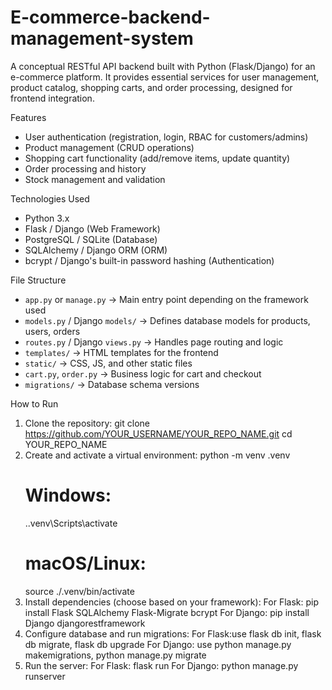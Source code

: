 # E-commerce-backend-management-system
A conceptual RESTful API backend built with Python (Flask/Django) for an e-commerce platform. It provides essential services for user management, product catalog, shopping carts, and order processing, designed for frontend integration.

Features
- User authentication (registration, login, RBAC for customers/admins)  
- Product management (CRUD operations)  
- Shopping cart functionality (add/remove items, update quantity)  
- Order processing and history  
- Stock management and validation

Technologies Used
- Python 3.x  
- Flask / Django (Web Framework)  
- PostgreSQL / SQLite (Database)  
- SQLAlchemy / Django ORM (ORM)  
- bcrypt / Django's built-in password hashing (Authentication)

File Structure
- `app.py` or `manage.py` → Main entry point depending on the framework used  
- `models.py` / Django `models/` → Defines database models for products, users, orders  
- `routes.py` / Django `views.py` → Handles page routing and logic  
- `templates/` → HTML templates for the frontend  
- `static/` → CSS, JS, and other static files  
- `cart.py`, `order.py` → Business logic for cart and checkout  
- `migrations/` → Database schema versions

How to Run
1. Clone the repository:
   git clone https://github.com/YOUR_USERNAME/YOUR_REPO_NAME.git
   cd YOUR_REPO_NAME
2. Create and activate a virtual environment:
   python -m venv .venv
   # Windows:
   .\.venv\Scripts\activate
   # macOS/Linux:
   source ./.venv/bin/activate
3. Install dependencies (choose based on your framework):
   For Flask:
    pip install Flask SQLAlchemy Flask-Migrate bcrypt
   For Django:
    pip install Django djangorestframework
4. Configure database and run migrations:
   For Flask:use flask db init, flask db migrate, flask db upgrade
   For Django: use python manage.py makemigrations, python manage.py migrate
5. Run the server:
   For Flask:
    flask run
   For Django:
    python manage.py runserver







